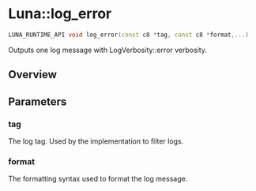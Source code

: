 # Luna::log_error

```c++
LUNA_RUNTIME_API void log_error(const c8 *tag, const c8 *format,...)
```

Outputs one log message with LogVerbosity::error verbosity. 

## Overview


## Parameters
### tag
The log tag. Used by the implementation to filter logs. 

### format
The formatting syntax used to format the log message. 

